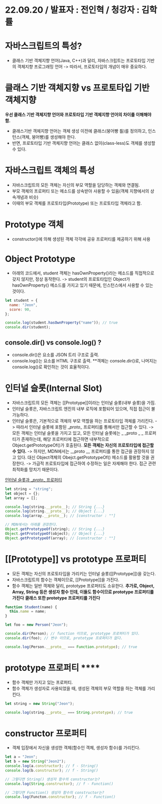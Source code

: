 # 22.09.20 / 발표자 : 전인혁 / 청강자 : 김학률

# 자바스크립트의 특성?

- 클래스 기반 객체지향 언어(Java, C++)과 달리, 자바스크립트는 프로토타입 기반의 객체지향 프로그래밍 언어
  -> 따라서, 프로토타입의 개념이 매우 중요하다.

# 클래스 기반 객체지향 vs 프로토타입 기반 객체지향

**우선 클래스 기반 객체지향 언어와 프로토타입 기반 객체지향 언어의 차이를 이해해야 함.**

- 클래스기반 객체지향 언어는 객체 생성 이전에 클래스(붕어빵 틀)를 정의하고, 인스턴스(객체, 붕어빵)를 생성해야 한다.
- 반면, 프로토타입 기반 객체지향 언어는 클래스 없이(class-less)도 객체를 생성할 수 있다.

# 자바스크립트 객체의 특성

- 자바스크립트의 모든 객체는 자신의 부모 역할을 담당하는 객체와 연결됨.
- 부모 객체의 프로퍼티 또는 메소드를 상속받아 사용할 수 있음(객체 지향에서의 상속개념과 비슷)
- 이때의 부모 객체를 프로토타입(Prototype) 또는 프로토타입 객체라고 함.

# Prototype 객체

- constructor()에 의해 생성된 객체 각각에 공유 프로퍼티를 제공하기 위해 사용

# Object Prototype

- 아래의 코드에서, student 객체는 hasOwnProperty()라는 메소드를 직접적으로 갖지 않지만, 정상 동작한다.
  -> student의 프로토타입인 Object가 hasOwnProperty() 메소드를 가지고 있기 때문에, 인스턴스에서 사용할 수 있는 것이다.

```js
let student = {
  name: "Jeon",
  score: 90,
};

console.log(student.hasOwnProperty("name")); // true
console.dir(student);
```

## console.dir() vs console.log() ?

- console.dir()은 요소를 JSON 트리 구조로 출력.
- console.log()는 요소를 HTML 구조로 출력.
  \*\*객체는 console.dir()로, 나머지는 console.log()로 확인하는 것이 효율적이다.

# 인터널 슬롯(Internal Slot)

- 자바스크립트의 모든 객체는 [[Prototype]]이라는 인터널 슬롯(내부 슬롯)을 가짐.
- 인터널 슬롯은, 자바스크립트 엔진의 내부 로직에 포함되어 있으며, 직접 접근이 불가능하다.
- 인터널 슬롯은, 기본적으로 객체의 부모 역할을 하는 프로토타입 객체를 가리킨다.
  -> 따라서 인터널 슬롯에 포함된 \__proto_\_ 프로퍼티를 통해서만 접근할 수 있다.
  -> 모든 객체는 인터널 슬롯을 가지고 있고, 모든 인터널 슬롯에는 \_ _proto _ \_ 프로퍼티가 존재하는데, 해당 프로퍼티에 접근하면 내부적으로 Object.getPrototypeOf()가 호출된다.
  **모든 객체는 자신의 프로토타입에 접근할 수 있다.**
  -> 하지만, MDN에서는 \__proto _\_ 프로퍼티를 통한 접근을 권장하지 않고 있다. 대신 Object객체의 Obejct.getPrototypeOf() 메소드를 활용할 것을 권장한다.
  -> 가급적 프로토타입에 접근하여 수정하는 일은 자제해야 한다. 접근 관련 최적화를 망치기 때문이다.

[인터널 슬롯과 \__proto_\_ 프로퍼티](<./pictures/object%20-%20%EC%9D%B8%ED%84%B0%EB%84%90%20%EC%8A%AC%EB%A1%AF(%2B%20__proto__).png>)

```js
let string = "string";
let object = {};
let array = [];

console.log(string.__proto__); // String {...}
console.log(string.__proto__); // Object {...}
console.log(array.__proto__); // [constructor : ""]

// MDN에서는 아래를 권장한다.
Object.getPrototypeOf(string); // String {...}
Object.getPrototypeOf(object); // Object {...}
Object.getPrototypeOf(array); // [constructor : ""]
```

# [[Prototype]] vs prototype 프로퍼티

- 모든 객체는 자신의 프로토타입을 가리키는 인터널 슬롯([[Prototype]])을 갖는다.
- 자바스크립트의 함수는 객체이므로, [[Prototype]]을 가진다.
- 함수 객체는 일반 객체와 달리, prototype 프로퍼티도 소유한다.
  **추가로, Object, Array, String 등은 생성자 함수 인데, 이들도 함수이므로 prototype 프로퍼티를 가진다**
  **클래스 또한 prototype 프로퍼티를 가진다**

```js
function Student(name) {
  this.name = name;
}

let foo = new Person("Jeon");

console.dir(Person); // function 이므로, prototype 프로퍼티가 있다.
console.dir(foo); // 변수 이므로, prototype 프로퍼티가 없다.

console.log(Person.__proto__ === Function.prototype); // true
```

# prototype 프로퍼티 \*\*\*\*

- 함수 객체만 가지고 있는 프로퍼티.
- 함수 객체가 생성자로 사용되었을 때, 생성된 객체의 부모 역할을 하는 객체를 가리킨다.

```js
let string = new String("Jeon");

console.log(string.__proto__ === String.prototype); // true
```

# constructor 프로퍼티

- 객체 입장에서 자신을 생성한 객체(함수인 객체, 생성자 함수)를 가리킨다.

```js
let a = "Jeon";
let b = new String("Jeon2");
console.log(a.constructor); // f - String()
console.log(b.constructor); // f - String()

// 그렇다면 String() 생성자 함수의 constructor는?
console.log(String.constructor); // f - Function()

// 그렇다면 Function() 생성자 함수의 constructor는?
console.log(Functon.constructor); // f - Function()
```

